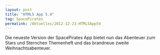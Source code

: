 ```yaml
---
layout: post
title: "HTML5 App 5.4"
tag: SpacePirates
permalink: /Aktuelles/2012-12-23-HTML5App54
---
```


Die neueste Version der SpacePirates App bietet nun das Abenteuer zum Stars und Sternchen Themenheft und das brandneue zweite Weihnachtsabenteuer.

